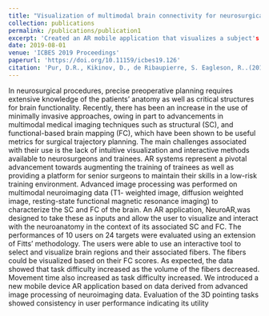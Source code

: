 ```yaml
---
title: "Visualization of multimodal brain connectivity for neurosurgical planning using handheld device augmented reality."
collection: publications
permalink: /publications/publication1
excerpt: 'Created an AR mobile application that visualizes a subject's structural and functional neuroantomy, along with connectivities and allows for user interaction.'
date: 2019-08-01
venue: 'ICBES 2019 Proceedings'
paperurl: 'https://doi.org/10.11159/icbes19.126'
citation: 'Pur, D.R., Kikinov, D., de Ribaupierre, S. Eagleson, R..(2019). &quot;Visualization of multimodal brain connectivity for neurosurgical planning using handheld device augmented reality.&quot; <i>ICBES 2019 Proceedings</i>. 1(1).'
---
```


In neurosurgical procedures, precise preoperative planning requires extensive knowledge of the patients’ anatomy as well as critical structures for brain functionality. Recently, there has been an increase in the use of minimally invasive approaches, owing in part to advancements in multimodal medical imaging techniques such as structural (SC), and functional-based brain mapping (FC), which have been shown to be useful metrics for surgical trajectory planning. The main challenges associated with their use is the lack of intuitive visualization and interactive methods available to neurosurgeons and trainees. AR systems represent a pivotal advancement towards augmenting the training of trainees as well as providing a platform for senior surgeons to maintain their skills in a low-risk training environment. Advanced image processing was performed on multimodal neuroimaging data (T1- weighted image, diffusion weighted image, resting-state functional magnetic resonance imaging) to characterize the SC and FC of the brain. An AR application, NeuroAR,was designed to take these as inputs and allow the user to visualize and interact with the neuroanatomy in the context of its associated SC and FC. The performances of 10 users on 24 targets were evaluated using an extension of Fitts’ methodology. The users were able to use an interactive tool to select and visualize brain regions and their associated fibers. The fibers could be visualized based on their FC scores. As expected, the data showed that task difficulty increased as the volume of the fibers decreased. Movement time also increased as task difficulty increased. We introduced a new mobile device AR application based on data derived from advanced image processing of neuroimaging data. Evaluation of the 3D pointing tasks showed consistency in user performance indicating its utility